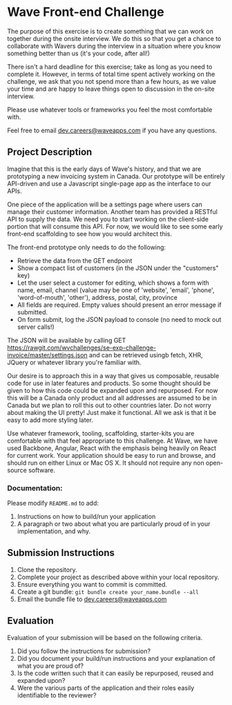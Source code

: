 # Wave Front-end Challenge

The purpose of this exercise is to create something that we can work on together during the onsite interview. We do this so that you get a chance to
collaborate with Wavers during the interview in a situation where you know something better than us (it's your code, after all!)

There isn't a hard deadline for this exercise; take as long as you need to complete it. However, in terms of total time spent actively
working on the challenge, we ask that you not spend more than a few hours, as we value your time and are happy to leave things open to
discussion in the on-site interview.

Please use whatever tools or frameworks you feel the most comfortable with.

Feel free to email [dev.careers@waveapps.com](dev.careers@waveapps.com) if you have any questions.

## Project Description

Imagine that this is the early days of Wave's history, and that we are prototyping a new invoicing system in Canada. Our prototype will be entirely API-driven and use a Javascript single-page app as the interface to our APIs.

One piece of the application will be a settings page where users can manage their customer information. Another team has provided a RESTful API to supply the data. We need you to start working on the client-side portion that will consume this API. For now, we would like to see some early front-end scaffolding to see how you would architect this.

The front-end prototype only needs to do the following:

- Retrieve the data from the GET endpoint
- Show a compact list of customers (in the JSON under the "customers" key)
- Let the user select a customer for editing, which shows a form with name, email, channel (value may be one of 'website', 'email', 'phone', 'word-of-mouth', 'other'), address, postal, city, province
- All fields are required. Empty values should present an error message if submitted.
- On form submit, log the JSON payload to console (no need to mock out server calls!)

The JSON will be available by calling GET https://rawgit.com/wvchallenges/se-exp-challenge-invoice/master/settings.json and can be retrieved usingb fetch, XHR, JQuery or whatever library you're familiar with.

Our desire is to approach this in a way that gives us composable, reusable code for use in later features and products. So some thought should be given to how this code could be expanded upon and repurposed. For now this will be a Canada only product and all addresses are assumed to be in Canada but we plan to roll this out to other countries later. 
Do not worry about making the UI pretty! Just make it functional. All we ask is that it be easy to add more styling later.

Use whatever framework, tooling, scaffolding, starter-kits you are comfortable with that feel appropriate to this challenge. At Wave, we have used Backbone, Angular, React with the emphasis being heavily on React for current work. Your application should be easy to run and browse, and should run on either Linux or Mac OS X. It should not require any non open-source software.

### Documentation:

Please modify `README.md` to add:

1. Instructions on how to build/run your application
1. A paragraph or two about what you are particularly proud of in your implementation, and why.

## Submission Instructions

1. Clone the repository.
1. Complete your project as described above within your local repository.
1. Ensure everything you want to commit is committed.
1. Create a git bundle: `git bundle create your_name.bundle --all`
1. Email the bundle file to [dev.careers@waveapps.com](dev.careers@waveapps.com)

## Evaluation

Evaluation of your submission will be based on the following criteria.

1. Did you follow the instructions for submission?
1. Did you document your build/run instructions and your explanation of what you are proud of?
1. Is the code written such that it can easily be repurposed, reused and expanded upon?
1. Were the various parts of the application and their roles easily identifiable to the reviewer?

